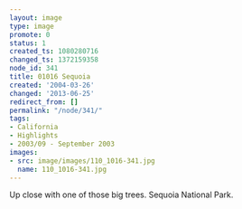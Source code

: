 ```yaml
---
layout: image
type: image
promote: 0
status: 1
created_ts: 1080280716
changed_ts: 1372159358
node_id: 341
title: 01016 Sequoia
created: '2004-03-26'
changed: '2013-06-25'
redirect_from: []
permalink: "/node/341/"
tags:
- California
- Highlights
- 2003/09 - September 2003
images:
- src: image/images/110_1016-341.jpg
  name: 110_1016-341.jpg
---
```

Up close with one of those big trees. Sequoia National Park. 
